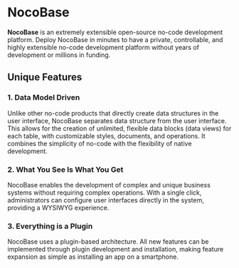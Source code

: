 # NocoBase
**NocoBase** is an extremely extensible open-source no-code development platform. Deploy NocoBase in minutes to have a private, controllable, and highly extensible no-code development platform without years of development or millions in funding.

## Unique Features
### 1. Data Model Driven
Unlike other no-code products that directly create data structures in the user interface, NocoBase separates data structure from the user interface. This allows for the creation of unlimited, flexible data blocks (data views) for each table, with customizable styles, documents, and operations. It combines the simplicity of no-code with the flexibility of native development.

### 2. What You See Is What You Get
NocoBase enables the development of complex and unique business systems without requiring complex operations. With a single click, administrators can configure user interfaces directly in the system, providing a WYSIWYG experience.

### 3. Everything is a Plugin
NocoBase uses a plugin-based architecture. All new features can be implemented through plugin development and installation, making feature expansion as simple as installing an app on a smartphone.
